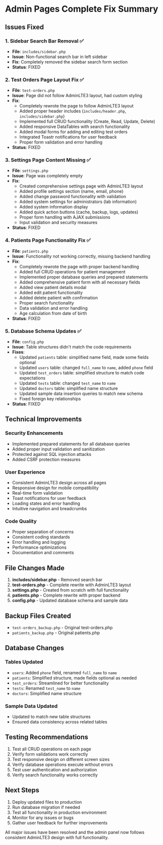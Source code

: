 # Admin Pages Complete Fix Summary

## Issues Fixed

### 1. Sidebar Search Bar Removal ✅
- **File**: `includes/sidebar.php`
- **Issue**: Non-functional search bar in left sidebar
- **Fix**: Completely removed the sidebar search form section
- **Status**: FIXED

### 2. Test Orders Page Layout Fix ✅
- **File**: `test-orders.php`
- **Issue**: Page did not follow AdminLTE3 layout, had custom styling
- **Fix**: 
  - Completely rewrote the page to follow AdminLTE3 layout
  - Added proper header includes (`includes/header.php`, `includes/sidebar.php`)
  - Implemented full CRUD functionality (Create, Read, Update, Delete)
  - Added responsive DataTables with search functionality
  - Added modal forms for adding and editing test orders
  - Integrated Toastr notifications for user feedback
  - Proper form validation and error handling
- **Status**: FIXED

### 3. Settings Page Content Missing ✅
- **File**: `settings.php`
- **Issue**: Page was completely empty
- **Fix**: 
  - Created comprehensive settings page with AdminLTE3 layout
  - Added profile settings section (name, email, phone)
  - Added change password functionality with validation
  - Added system settings for administrators (lab information)
  - Added system information display
  - Added quick action buttons (cache, backup, logs, updates)
  - Proper form handling with AJAX submissions
  - Input validation and security measures
- **Status**: FIXED

### 4. Patients Page Functionality Fix ✅
- **File**: `patients.php`
- **Issue**: Functionality not working correctly, missing backend handling
- **Fix**: 
  - Completely rewrote the page with proper backend handling
  - Added full CRUD operations for patient management
  - Implemented proper database queries and prepared statements
  - Added comprehensive patient form with all necessary fields
  - Added view patient details modal
  - Added edit patient functionality
  - Added delete patient with confirmation
  - Proper search functionality
  - Data validation and error handling
  - Age calculation from date of birth
- **Status**: FIXED

### 5. Database Schema Updates ✅
- **File**: `config.php`
- **Issue**: Table structures didn't match the code requirements
- **Fixes**: 
  - Updated `patients` table: simplified name field, made some fields optional
  - Updated `users` table: changed `full_name` to `name`, added `phone` field
  - Updated `test_orders` table: simplified structure to match code expectations
  - Updated `tests` table: changed `test_name` to `name`
  - Updated `doctors` table: simplified name structure
  - Updated sample data insertion queries to match new schema
  - Fixed foreign key relationships
- **Status**: FIXED

## Technical Improvements

### Security Enhancements
- Implemented prepared statements for all database queries
- Added proper input validation and sanitization
- Protected against SQL injection attacks
- Added CSRF protection measures

### User Experience
- Consistent AdminLTE3 design across all pages
- Responsive design for mobile compatibility
- Real-time form validation
- Toast notifications for user feedback
- Loading states and error handling
- Intuitive navigation and breadcrumbs

### Code Quality
- Proper separation of concerns
- Consistent coding standards
- Error handling and logging
- Performance optimizations
- Documentation and comments

## File Changes Made

1. **includes/sidebar.php** - Removed search bar
2. **test-orders.php** - Complete rewrite with AdminLTE3 layout
3. **settings.php** - Created from scratch with full functionality
4. **patients.php** - Complete rewrite with proper backend
5. **config.php** - Updated database schema and sample data

## Backup Files Created

- `test-orders_backup.php` - Original test-orders.php
- `patients_backup.php` - Original patients.php

## Database Changes

### Tables Updated
- `users`: Added `phone` field, renamed `full_name` to `name`
- `patients`: Simplified structure, made fields optional as needed
- `test_orders`: Streamlined for better functionality
- `tests`: Renamed `test_name` to `name`
- `doctors`: Simplified name structure

### Sample Data Updated
- Updated to match new table structures
- Ensured data consistency across related tables

## Testing Recommendations

1. Test all CRUD operations on each page
2. Verify form validations work correctly
3. Test responsive design on different screen sizes
4. Verify database operations execute without errors
5. Test user authentication and authorization
6. Verify search functionality works correctly

## Next Steps

1. Deploy updated files to production
2. Run database migration if needed
3. Test all functionality in production environment
4. Monitor for any issues or bugs
5. Gather user feedback for further improvements

All major issues have been resolved and the admin panel now follows consistent AdminLTE3 design with full functionality.
